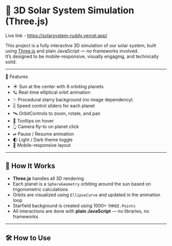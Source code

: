 # 🌌 3D Solar System Simulation (Three.js)

Live link - https://solarsystem-ruddy.vercel.app/

This project is a fully interactive 3D simulation of our solar system, built using [Three.js](https://threejs.org/) and plain JavaScript — no frameworks involved.  
It’s designed to be mobile-responsive, visually engaging, and technically solid.

---

  🚀 Features

- ☀️ Sun at the center with 8 orbiting planets
- 🪐 Real-time elliptical orbit animation
- ✨ Procedural starry background (no image dependency)
- 🎚 Speed control sliders for each planet
- 🛰 OrbitControls to zoom, rotate, and pan
- 📌 Tooltips on hover
- 👆 Camera fly-to on planet click
- ⏯ Pause / Resume animation
- 🌓 Light / Dark theme toggle
- 📱 Mobile-responsive layout

---

## 🧠 How It Works

- **Three.js** handles all 3D rendering
- Each planet is a `SphereGeometry` orbiting around the sun based on trigonometric calculations
- Orbits are visualized using `EllipseCurve` and updated in the animation loop
- Starfield background is created using 1000+ `THREE.Points`
- All interactions are done with **plain JavaScript** — no libraries, no frameworks

---

## 🛠 How to Use

 

 
